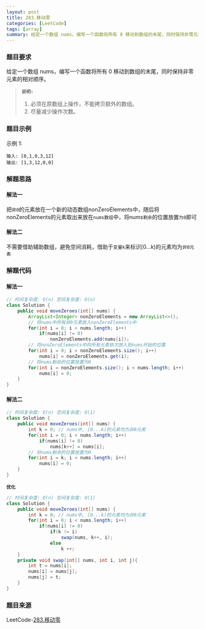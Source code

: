 ```yaml
---
layout: post
title: 283.移动零
categories: [LeetCode]
tags: [array]
summary: 给定一个数组 nums，编写一个函数将所有 0 移动到数组的末尾，同时保持非零元素的相对顺序。
---
```


### 题目要求
给定一个数组 nums，编写一个函数将所有 0 移动到数组的末尾，同时保持非零元素的相对顺序。

> **`说明:`**
> 1. 必须在原数组上操作，不能拷贝额外的数组。
> 1. 尽量减少操作次数。

### 题目示例
示例 1:
```
输入: [0,1,0,3,12]
输出: [1,3,12,0,0]
```


### 解题思路
#### 解法一
把`非0`的元素放在一个新的动态数组nonZeroElements中，随后将nonZeroElements的元素取出来放在`nums数组`中，将nums`剩余`的位置放置`为0`即可

#### 解法二
不需要借助辅助数组，避免空间消耗，借助于`变量k`来标识[0...k)的元素均为`非0元素`

### 解题代码
#### 解法一
```java
// 时间复杂度: O(n) 空间复杂度: O(n)
class Solution {
    public void moveZeroes(int[] nums) {
        ArrayList<Integer> nonZeroElements = new ArrayList<>();
        // 将nums中所有非0元素放入nonZeroElements中
        for(int i = 0; i < nums.length; i++)
            if(nums[i] != 0)
                nonZeroElements.add(nums[i]); 
        // 将nonZeroElements中的所有元素依次放入到nums开始的位置
        for(int i = 0; i < nonZeroElements.size(); i++)
            nums[i] = nonZeroElements.get(i);
        // 将nums剩余的位置放置为0
        for(int i = nonZeroElements.size(); i < nums.length; i++) 
            nums[i] = 0;
    }
}
```

#### 解法二
```java
// 时间复杂度: O(n) 空间复杂度: O(1)
class Solution {
    public void moveZeroes(int[] nums) {
        int k = 0; // nums中, [0...k)的元素均为非0元素
        for(int i = 0; i < nums.length; i++)
            if(nums[i] != 0)
                nums[k++] = nums[i];
        // 将nums剩余的位置放置为0
        for(int i = k; i < nums.length; i++)
            nums[i] = 0;
    }
}
```
**`优化`**
```java
// 时间复杂度: O(n) 空间复杂度: O(1)
class Solution {
    public void moveZeroes(int[] nums) {
        int k = 0; // nums中, [0...k)的元素均为非0元素
        for(int i = 0; i < nums.length; i++)
            if(nums[i] != 0)
                if(k != i)
                    swap(nums, k++, i);
                else
                    k ++;
    }
    private void swap(int[] nums, int i, int j){
        int t = nums[i];
        nums[i] = nums[j];
        nums[j] = t;
    }
}
```

### 题目来源
LeetCode-[283.移动零](https://leetcode-cn.com/problems/move-zeroes/)